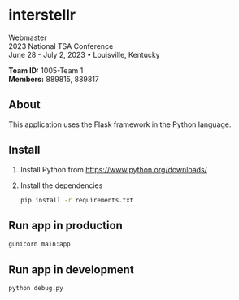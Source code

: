 # interstellr
Webmaster \
2023 National TSA Conference \
June 28 - July 2, 2023 • Louisville, Kentucky

**Team ID:** 1005-Team 1 \
**Members:** 889815, 889817

## About
This application uses the Flask framework in the Python language.

## Install

1. Install Python from https://www.python.org/downloads/

2. Install the dependencies
    ```bash
    pip install -r requirements.txt
    ```

## Run app in production
```bash
gunicorn main:app
```

## Run app in development
```bash
python debug.py
```
